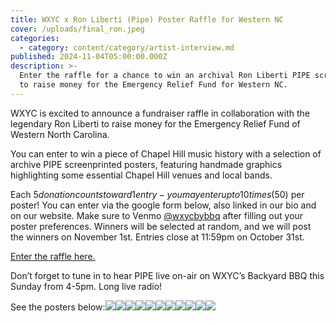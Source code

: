 ```yaml
---
title: WXYC x Ron Liberti (Pipe) Poster Raffle for Western NC
cover: /uploads/final_ron.jpeg
categories:
  - category: content/category/artist-interview.md
published: 2024-11-04T05:00:00.000Z
description: >-
  Enter the raffle for a chance to win an archival Ron Liberti PIPE screenprint
  to raise money for the Emergency Relief Fund for Western NC.
---
```


WXYC is excited to announce a fundraiser raffle in collaboration with the legendary Ron Liberti to raise money for the Emergency Relief Fund of Western North Carolina.

You can enter to win a piece of Chapel Hill music history with a selection of archive PIPE screenprinted posters, featuring handmade graphics highlighting some essential Chapel Hill venues and local bands. 

Each $5 donation counts toward 1 entry- you may enter up to 10 times ($50) per poster! You can enter via the google form below, also linked in our bio and on our website. Make sure to Venmo [@wxycbybbq](https://venmo.com/u/wxycbybbq) after filling out your poster preferences. Winners will be selected at random, and we will post the winners on November 1st. Entries close at 11:59pm on October 31st.

[Enter the raffle here.](https://forms.gle/3Pz7MV2CY4HQsih27)

Don’t forget to tune in to hear PIPE live on-air on WXYC’s Backyard BBQ this Sunday from 4-5pm. Long live radio!

See the posters below:![](/uploads/PipeTonk11.jpg)![](/uploads/PipeElvis1.jpg)![](/uploads/PipeKraken2.jpg)![](/uploads/PipeSouthern3.jpg)![](/uploads/PipeShark4.jpg)![](/uploads/PipeDragSounds5.jpg)![](/uploads/PipeLud6.jpg)![](/uploads/PipeSoup7.jpg)![](/uploads/PipeTotallySlow8.jpg)![](/uploads/PipeSharkDJ9.jpg)![](/uploads/PipeNightlight10.jpg)
